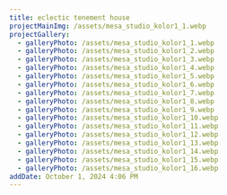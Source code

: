 ```yaml
---
title: eclectic tenement house
projectMainImg: /assets/mesa_studio_kolor1_1.webp
projectGallery:
  - galleryPhoto: /assets/mesa_studio_kolor1_1.webp
  - galleryPhoto: /assets/mesa_studio_kolor1_2.webp
  - galleryPhoto: /assets/mesa_studio_kolor1_3.webp
  - galleryPhoto: /assets/mesa_studio_kolor1_4.webp
  - galleryPhoto: /assets/mesa_studio_kolor1_5.webp
  - galleryPhoto: /assets/mesa_studio_kolor1_6.webp
  - galleryPhoto: /assets/mesa_studio_kolor1_7.webp
  - galleryPhoto: /assets/mesa_studio_kolor1_8.webp
  - galleryPhoto: /assets/mesa_studio_kolor1_9.webp
  - galleryPhoto: /assets/mesa_studio_kolor1_10.webp
  - galleryPhoto: /assets/mesa_studio_kolor1_11.webp
  - galleryPhoto: /assets/mesa_studio_kolor1_12.webp
  - galleryPhoto: /assets/mesa_studio_kolor1_13.webp
  - galleryPhoto: /assets/mesa_studio_kolor1_14.webp
  - galleryPhoto: /assets/mesa_studio_kolor1_15.webp
  - galleryPhoto: /assets/mesa_studio_kolor1_16.webp
addDate: October 1, 2024 4:06 PM
---
```

